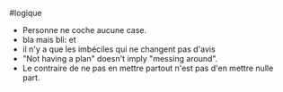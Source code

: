 #logique

- Personne ne coche aucune case.
- bla mais bli: et
- il n'y a que les imbéciles qui ne changent pas d'avis
- "Not having a plan" doesn't imply "messing around".
- Le contraire de ne pas en mettre partout n'est pas
  d'en mettre nulle part.